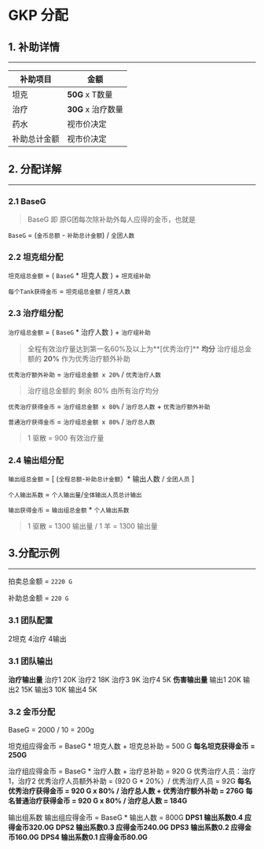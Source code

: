 # GKP 分配

## 1. 补助详情
------------

|  **补助项目** |  **金额** |
| ------------ | ------------ |
|  坦克  | **50G** x T数量 |
| 治疗 | **30G** x 治疗数量 |
| 药水  |  视市价决定 |
| 补助总计金额  |  视市价决定 |


## 2. 分配详解
------------

### 2.1 BaseG
> BaseG 即 原G团每次除补助外每人应得的金币，也就是

`BaseG` = (`金币总额` - `补助总计金额`) / `全团人数`

### 2.2 坦克组分配
`坦克组总金额` = ( `BaseG` * 坦克人数 )  + `坦克组补助` 

`每个Tank获得金币` =  `坦克组总金额` / `坦克人数`

### 2.3 治疗组分配
`治疗组总金额` = ( `BaseG` * 治疗人数 )  + `治疗组补助`

> 全程有效治疗量达到第一名60%及以上为**[优秀治疗]**  **均分** 治疗组总金额的 **20%** 作为优秀治疗额外补助

`优秀治疗额外补助` = `治疗组总金额 x 20%` / `优秀治疗人数`

> 治疗组总金额的 剩余 80% 由所有治疗均分


`优秀治疗获得金币` = `治疗组总金额 x 80%` / `治疗总人数` + `优秀治疗额外补助`

`普通治疗获得金币` = `治疗组总金额 x 80%` / `治疗总人数`

> 1 驱散 = 900 有效治疗量

### 2.4 输出组分配
`输出组总金额` = [ (`全程总额`-`补助总计金额`）* 输出人数 / `全团人员` ]

`个人输出系数` = `个人输出量`/`全体输出人员总计输出`


`输出获得金币` = `输出组总金额` * `个人输出系数`


> 1 驱散 = 1300 输出量 / 1 羊 = 1300 输出量


## 3.分配示例
------------

拍卖总金额 = `2220 G ` 

补助总金额 = `220 G`
### 3.1 团队配置
2坦克 4治疗 4输出

### 3.1 团队输出
**治疗输出量**
治疗1 20K
治疗2 18K
治疗3 9K
治疗4 5K 
**伤害输出量**
输出1 20K 
输出2 15K
输出3 10K
输出4 5K

### 3.2 金币分配
BaseG = 2000 / 10 = 200g

坦克组应得金币 = BaseG * 坦克人数 + 坦克总补助 = 500 G
**每名坦克获得金币 = 250G**

治疗组应得金币 = BaseG * 治疗人数 + 治疗总补助 = 920 G
优秀治疗人员：治疗1，治疗2
优秀治疗人员额外补助 = (920 G * 20%）/ 优秀治疗人员 = 92G
**每名优秀治疗获得金币 = 920 G  x 80% / 治疗总人数 + 优秀治疗额外补助 = 276G**
**每名普通治疗获得金币 = 920 G x 80% / 治疗总人数 = 184G**

输出组系数
输出组应得金币 = BaseG * 输出人数 = 800G
**DPS1 输出系数0.4  应得金币320.0G**
**DPS2 输出系数0.3  应得金币240.0G**
**DPS3 输出系数0.2  应得金币160.0G**
**DPS4 输出系数0.1  应得金币80.0G**

